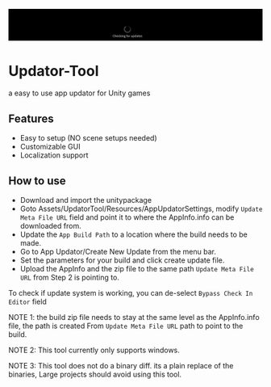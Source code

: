 ![](https://github.com/vishnurajendran/Updater-Tool/blob/main/app%20updator%20settings.png)
# Updator-Tool
 a easy to use app updator for Unity games
 
## Features
 - Easy to setup (NO scene setups needed)
 - Customizable GUI
 - Localization support

## How to use
 - Download and import the unitypackage
 - Goto Assets/UpdatorTool/Resources/AppUpdatorSettings, modify `Update Meta File URL` 
   field and point it to where the AppInfo.info can be downloaded from.
 - Update the `App Build Path` to a location where the build needs to be made.
 - Go to App Updator/Create New Update from the menu bar.
 - Set the parameters for your build and click create update file.
 - Upload the AppInfo and the zip file to the same path `Update Meta File URL` from Step 2 is pointing to.

To check if update system is working, you can de-select `Bypass Check In Editor` field 

NOTE 1: the build zip file needs to stay at the same level as the AppInfo.info file, the path is created
From `Update Meta File URL` path to point to the build.

NOTE 2: This tool currently only supports windows.

NOTE 3: This tool does not do a binary diff. its a plain replace of the binaries, Large projects should 
avoid using this tool.
